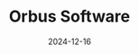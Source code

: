 ---  
layout: startup_page  
title: "Orbus Software"  
id: "orbussoftware.com"  
permalink: "/orbussoftwareorbussoftware.com12162024/"  
website: "https://www.orbussoftware.com"  
funding_round: "Growth Equity"  
funding_amount: ""  
investors: "FTV Capital, SilverTree Equity"  
about: "Orbus Software provides SaaS enterprise transformation software. Its platform helps IT and business leaders manage complex IT landscapes, supporting strategic decision-making and digital transformation initiatives. The platform offers features like digital blueprints, integration capabilities, and diagramming tools to improve efficiency and compliance."  
markets: "SaaS, Enterprise Software, Enterprise Architecture, AI, Software Development"  
hq: "London, England, United Kingdom"  
founded_year: "2004"  
linkedin: "https://www.linkedin.com/company/orbus-software"  
twitter: "https://twitter.com/OrbusSoftware"  
instagram: ""  
facebook: "https://www.facebook.com/orbussoftware"  
crunchbase: "https://www.crunchbase.com/organization/orbus-software"  
pitchbook: "https://pitchbook.com/profiles/company/135421-21"  

date_display: "16-Dec-2024"  
date: "2024-12-16"

# SEO Optimization  
meta_title: "Orbus Software - Growth Equity"  
meta_description: "Orbus Software, Orbus Software provides SaaS enterprise transformation software. Its platform helps IT and business leaders manage complex IT landscapes, supporting s..."  
meta_keywords: "Orbus Software, SaaS, Enterprise Software, Enterprise Architecture, AI, Software Development, Growth Equity funding"  
canonical_url: "https://startup.projectstartups.com/orbussoftwareorbussoftware.com12162024/"  
---